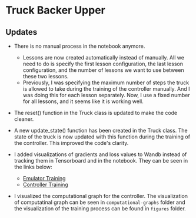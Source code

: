 # Truck Backer Upper 

## Updates 

- There is no manual process in the notebook anymore.
  - Lessons are now created automatically instead of manually. All we need to do is specify the first lesson configuration, the last lesson configuration, and the number of lessons we want to use between these two lessons.
  - Previously, I was specifying the maximum number of steps the truck is allowed to take during the training of the controller manually. And I was doing this for each lesson separately. Now, I use a fixed number for all lessons, and it seems like it is working well.
- The reset() function in the Truck class is updated to make the code cleaner.
- A new update_state() function has been created in the Truck class. The state of the truck is now updated with this function during the training of the controller. This improved the code's clarity.
- I added visualizations of gradients and loss values to Wandb instead of tracking them in Tensorboard and in the notebook. They can be seen in the links below:
  - [Emulator Training](https://api.wandb.ai/links/furkanozyurt21/ciflisl6)
  - [Controller Training](https://api.wandb.ai/links/furkanozyurt21/hgxga7y0)
  
- I visualized the computational graph for the controller. The visualization of computatinal graph can be seen in `computational-graphs` folder and the visualization of the training process can be found in `figures` folder.
